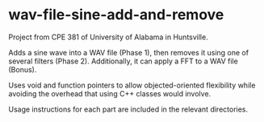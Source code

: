 wav-file-sine-add-and-remove
============================

Project from CPE 381 of University of Alabama in Huntsville.

Adds a  sine wave into a WAV file (Phase 1), then removes it using one of several filters (Phase 2). Additionally, it can apply a FFT to a WAV file (Bonus).

Uses void and function pointers to allow objected-oriented flexibility while avoiding the overhead that using C++ classes would involve.

Usage instructions for each part are included in the relevant directories.
